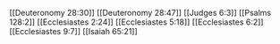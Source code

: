 [[Deuteronomy 28:30]]
[[Deuteronomy 28:47]]
[[Judges 6:3]]
[[Psalms 128:2]]
[[Ecclesiastes 2:24]]
[[Ecclesiastes 5:18]]
[[Ecclesiastes 6:2]]
[[Ecclesiastes 9:7]]
[[Isaiah 65:21]]
